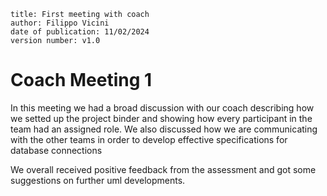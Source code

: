 

```
title: First meeting with coach
author: Filippo Vicini
date of publication: 11/02/2024
version number: v1.0
```


#  Coach Meeting 1

In this meeting we had a broad discussion with our coach describing how we setted up the project binder and showing how every participant in the team had an assigned role.
We also discussed how we are communicating with the other teams in order to develop effective specifications for database connections

We overall received positive feedback from the assessment and got some suggestions on further uml developments.
